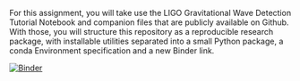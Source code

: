 For this assignment, you will take use the LIGO Gravitational Wave Detection Tutorial Notebook and companion files that are publicly available on Github. With those, you will structure this repository as a reproducible research package, with installable utilities separated into a small Python package, a conda Environment specification and a new Binder link.

[![Binder](https://mybinder.org/badge_logo.svg)](https://mybinder.org/v2/gh/UCB-stat-159-s23/hw02-MichelleLin-4111.git/HEAD?urlpath=lab/tree/LOSC_Event_tutorial.ipynb)


